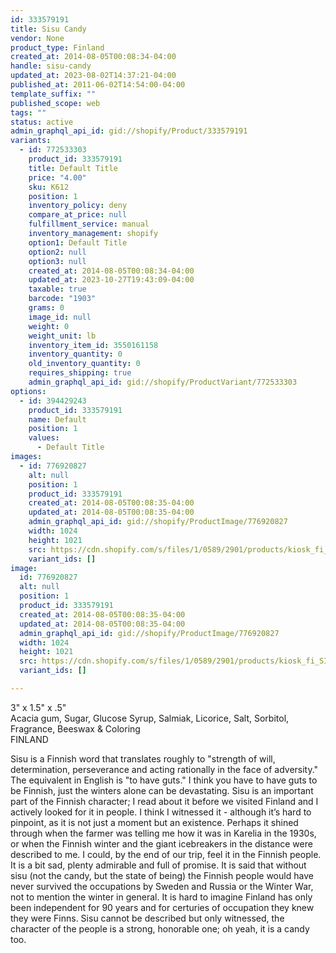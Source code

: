 ```yaml
---
id: 333579191
title: Sisu Candy
vendor: None
product_type: Finland
created_at: 2014-08-05T00:08:34-04:00
handle: sisu-candy
updated_at: 2023-08-02T14:37:21-04:00
published_at: 2011-06-02T14:54:00-04:00
template_suffix: ""
published_scope: web
tags: ""
status: active
admin_graphql_api_id: gid://shopify/Product/333579191
variants:
  - id: 772533303
    product_id: 333579191
    title: Default Title
    price: "4.00"
    sku: K612
    position: 1
    inventory_policy: deny
    compare_at_price: null
    fulfillment_service: manual
    inventory_management: shopify
    option1: Default Title
    option2: null
    option3: null
    created_at: 2014-08-05T00:08:34-04:00
    updated_at: 2023-10-27T19:43:09-04:00
    taxable: true
    barcode: "1903"
    grams: 0
    image_id: null
    weight: 0
    weight_unit: lb
    inventory_item_id: 3550161158
    inventory_quantity: 0
    old_inventory_quantity: 0
    requires_shipping: true
    admin_graphql_api_id: gid://shopify/ProductVariant/772533303
options:
  - id: 394429243
    product_id: 333579191
    name: Default
    position: 1
    values:
      - Default Title
images:
  - id: 776920827
    alt: null
    position: 1
    product_id: 333579191
    created_at: 2014-08-05T00:08:35-04:00
    updated_at: 2014-08-05T00:08:35-04:00
    admin_graphql_api_id: gid://shopify/ProductImage/776920827
    width: 1024
    height: 1021
    src: https://cdn.shopify.com/s/files/1/0589/2901/products/kiosk_fi_SISU.jpeg?v=1407211715
    variant_ids: []
image:
  id: 776920827
  alt: null
  position: 1
  product_id: 333579191
  created_at: 2014-08-05T00:08:35-04:00
  updated_at: 2014-08-05T00:08:35-04:00
  admin_graphql_api_id: gid://shopify/ProductImage/776920827
  width: 1024
  height: 1021
  src: https://cdn.shopify.com/s/files/1/0589/2901/products/kiosk_fi_SISU.jpeg?v=1407211715
  variant_ids: []

---
```


3" x 1.5" x .5"  
Acacia gum, Sugar, Glucose Syrup, Salmiak, Licorice, Salt, Sorbitol, Fragrance, Beeswax & Coloring  
FINLAND

Sisu is a Finnish word that translates roughly to "strength of will, determination, perseverance and acting rationally in the face of adversity." The equivalent in English is "to have guts." I think you have to have guts to be Finnish, just the winters alone can be devastating. Sisu is an important part of the Finnish character; I read about it before we visited Finland and I actively looked for it in people. I think I witnessed it - although it’s hard to pinpoint, as it is not just a moment but an existence. Perhaps it shined through when the farmer was telling me how it was in Karelia in the 1930s, or when the Finnish winter and the giant icebreakers in the distance were described to me. I could, by the end of our trip, feel it in the Finnish people. It is a bit sad, plenty admirable and full of promise. It is said that without sisu (not the candy, but the state of being) the Finnish people would have never survived the occupations by Sweden and Russia or the Winter War, not to mention the winter in general. It is hard to imagine Finland has only been independent for 90 years and for certuries of occupation they knew they were Finns. Sisu cannot be described but only witnessed, the character of the people is a strong, honorable one; oh yeah, it is a candy too.
